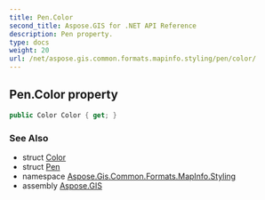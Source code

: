 ```yaml
---
title: Pen.Color
second_title: Aspose.GIS for .NET API Reference
description: Pen property. 
type: docs
weight: 20
url: /net/aspose.gis.common.formats.mapinfo.styling/pen/color/
---
```

## Pen.Color property

```csharp
public Color Color { get; }
```

### See Also

* struct [Color](../../color/)
* struct [Pen](../)
* namespace [Aspose.Gis.Common.Formats.MapInfo.Styling](../../pen/)
* assembly [Aspose.GIS](../../../)


